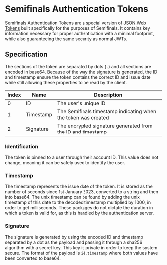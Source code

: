 # Semifinals Authentication Tokens

Semifinals Authentication Tokens are a special version of [JSON Web Tokens](https://www.rfc-editor.org/rfc/rfc7519) built specifically for the purposes of Semifinals. It contains key information necessary for proper authentication with a minimal footprint, while also guaranteeing the same security as normal JWTs.

## Specification

The sections of the token are separated by dots (`.`) and all sections are encoded in base64. Because of the way the signature is generated, the ID and timestamp ensure the token contains the correct ID and issue date while still allowing these properties to be read by the client.

| Index | Name      | Description                                                    |
| ----- | --------- | -------------------------------------------------------------- |
| 0     | ID        | The user's unique ID                                           |
| 1     | Timestamp | The Semifinals timestamp indicating when the token was created |
| 2     | Signature | The encrypted signature generated from the ID and timestamp    |

### Identification

The token is pinned to a user through their account ID. This value does not change, meaning it can be safely used to identify the user.

### Timestamp

The timestamp represents the issue date of the token. It is stored as the number of seconds since 1st January 2023, converted to a string and then into base64. The unix timestamp can be found by adding the unix timestamp of this date to the decoded timestamp multiplied by 1000, in order to get milliseconds. These packages do not dictate the duration in which a token is valid for, as this is handled by the authentication server.

### Signature

The signature is generated by using the encoded ID and timestamp separated by a dot as the payload and passing it through a sha256 algorithm with a secret key. This key is private in order to keep the system secure. The format of the payload is `id.timestamp` where both values have been converted to base64.
